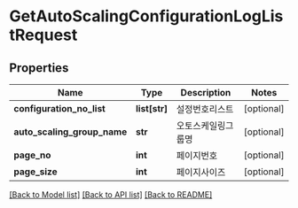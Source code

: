 # GetAutoScalingConfigurationLogListRequest

## Properties
Name | Type | Description | Notes
------------ | ------------- | ------------- | -------------
**configuration_no_list** | **list[str]** | 설정번호리스트 | [optional] 
**auto_scaling_group_name** | **str** | 오토스케일링그룹명 | [optional] 
**page_no** | **int** | 페이지번호 | [optional] 
**page_size** | **int** | 페이지사이즈 | [optional] 

[[Back to Model list]](../README.md#documentation-for-models) [[Back to API list]](../README.md#documentation-for-api-endpoints) [[Back to README]](../README.md)


